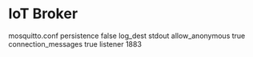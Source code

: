 # IoT Broker
mosquitto.conf
	persistence false
  log_dest stdout
  allow_anonymous true
  connection_messages true
  listener 1883

